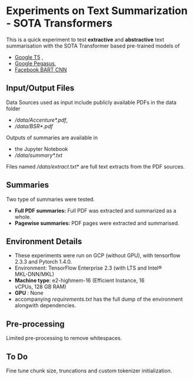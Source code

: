 
# Experiments on Text Summarization - SOTA Transformers

This is a quick experiment to test **extractive** and **abstractive** text summarisation with the SOTA Transformer based pre-trained models of 

 - [Google T5](https://ai.googleblog.com/2020/02/exploring-transfer-learning-with-t5.html) ,  
 - [Google Pegasus](https://ai.googleblog.com/2020/06/pegasus-state-of-art-model-for.html),  
 - [Facebook BART CNN](https://ai.facebook.com/research/publications/bart-denoising-sequence-to-sequence-pre-training-for-natural-language-generation-translation-and-comprehension/)

## Input/Output Files
Data Sources used as input include publicly available PDFs in the data folder 
 - */data/Accenture\*.pdf*,  
 - */data/BSR\*.pdf*

Outputs of summaries are available in 

 - the Jupyter Notebook  
 - */data/summary\*.txt*

Files named */data/extract*.txt* are full text extracts from the PDF sources.

## Summaries
Two type of summaries were tested.

 - **Full PDF summaries:** Full PDF was extracted and summarized as a whole.
 - **Pagewise summaries:** PDF pages were extracted and summarised.

## Environment Details

- These experiments were run on GCP (without GPU), with tensorflow 2.3.3 and Pytorch 1.4.0.
 - Environment: TensorFlow Enterprise 2.3 (with LTS and Intel®   
   MKL-DNN/MKL)
- **Machine type**: e2-highmem-16 (Efficient Instance, 16   
   vCPUs, 128 GB RAM)   
- **GPU** : None
- accompanying *requirements.txt* has the full dump of the environment alongwith dependencies.


## Pre-processing
Limited pre-processing to remove whitespaces.

## To Do
Fine tune chunk size, truncations and custom tokenizer initialization.
